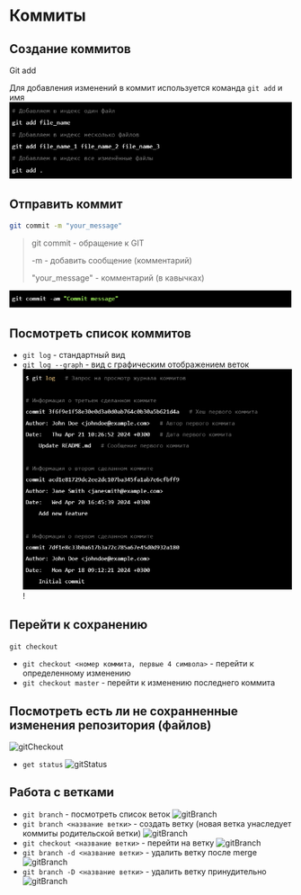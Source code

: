 # Коммиты

## Создание коммитов
Git add

Для добавления изменений в коммит используется команда `git add` и имя
![gitAdd](photos/image.png)


## Отправить коммит
```bash
git commit -m "your_message"
```
> git commit - обращение к GIT
>
>-m - добавить сообщение (комментарий)
>
>"your_message" - комментарий (в кавычках)

![gitCommit](photos/commit.PNG)

## Посмотреть список коммитов
* `git log` - стандартный вид
* `git log --graph` - вид с графическим отображением веток
![gitLog](photos/log.PNG)
!


## Перейти к сохранению
 ```git checkout```
* ```git checkout <номер коммита, первые 4 символа>``` - перейти к определенному изменению 
* ```git checkout master``` - перейти к изменению последнего коммита 
## Посмотреть есть ли не сохранненные изменения репозитория (файлов)
![gitCheckout](photos/checkout.PNG)
* ```get status```
![gitStatus](photos/status.PNG)

## Работа с ветками
* ```git branch``` - посмотреть список веток ![gitBranch](photos/branch.PNG)
* ```git branch <название ветки>``` - создать ветку (новая ветка унаследует коммиты родительской ветки) ![gitBranch](photos/branch1.PNG)
* ```git checkout <название ветки>``` - перейти на ветку ![gitBranch](photos/branch2.PNG)
* ```git branch -d <название ветки>``` - удалить ветку после merge ![gitBranch](photos/branch3.PNG)
* ```git branch -D <название ветки>``` - удалить ветку принудительно ![gitBranch](photos/branch4.PNG)

